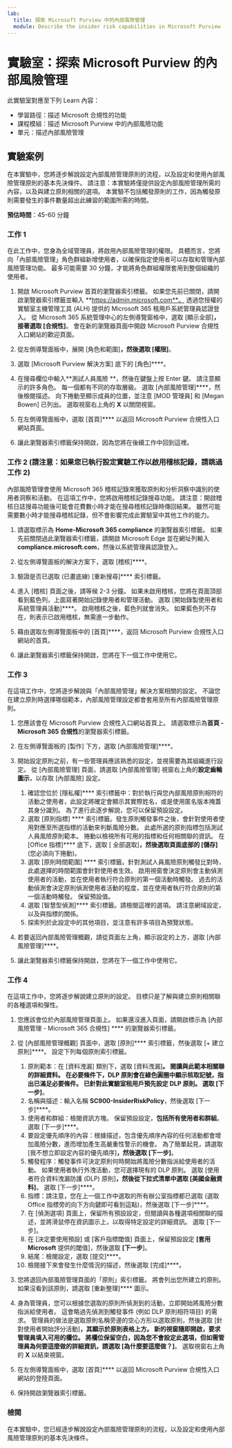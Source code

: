 ```yaml
---
lab:
  title: 探索 Microsoft Purview 中的內部風險管理
  module: Describe the insider risk capabilities in Microsoft Purview
---
```


# 實驗室：探索 Microsoft Purview 的內部風險管理

此實驗室對應至下列 Learn 內容：

- 學習路徑：描述 Microsoft 合規性的功能
- 課程模組：描述 Microsoft Purview 中的內部風險功能
- 單元：描述內部風險管理

## 實驗案例

在本實驗中，您將逐步解說設定內部風險管理原則的流程，以及設定和使用內部風險管理原則的基本先決條件。  請注意：本實驗將僅提供設定內部風險管理所需的內容，以及與建立原則相關的選項。  本實驗不包括觸發原則的工作，因為觸發原則需要發生的事件數量超出此練習的範圍所需的時間。

**預估時間**：45-60 分鐘

### 工作 1

在此工作中，您身為全域管理員，將啟用內部風險管理的權限。  具體而言，您將向「內部風險管理」角色群組新增使用者，以確保指定使用者可以存取和管理內部風險管理功能。  最多可能需要 30 分鐘，才能將角色群組權限套用到整個組織的使用者。

1. 開啟 Microsoft Purview 首頁的瀏覽器索引標籤。  如果您先前已關閉，請開啟瀏覽器索引標籤並輸入 **https://admin.microsoft.com**。 透過您授權的實驗室主機管理工具 (ALH) 提供的 Microsoft 365 租用戶系統管理員認證登入。 從 Microsoft 365 系統管理中心的左側導覽窗格中，選取 [顯示全部]****，接著選取 [合規性]****。  會在新的瀏覽器頁面中開啟 Microsoft Purview 合規性入口網站的歡迎頁面。  

1. 從左側導覽面板中，展開 [角色和範圍]****，然後選取 [權限]****。

1. 選取 [Microsoft Purview 解決方案] 底下的 [角色]****。

1. 在搜尋欄位中輸入**測試人員風險 **，然後在鍵盤上按 Enter 鍵。  請注意顯示的許多角色。  每一個都有不同的存取層級。  選取 [內部風險管理]****，然後檢閱描述。  向下捲動至顯示成員的位置，並注意 [MOD 管理員] 和 [Megan Bowen] 已列出。 選取視窗右上角的 **X** 以關閉視窗。

1. 在左側導覽面板中，選取 [首頁]**** 以返回 Microsoft Purview 合規性入口網站頁面。

1. 讓此瀏覽器索引標籤保持開啟，因為您將在後續工作中回到這裡。

### 工作 2 (請注意：如果您已執行設定實驗工作以啟用稽核記錄，請跳過工作 2)

內部風險管理會使用 Microsoft 365 稽核記錄來獲取原則和分析洞察中識別的使用者洞察和活動。 在這項工作中，您將啟用稽核記錄搜尋功能。 請注意：開啟稽核日誌搜尋功能後可能會花費數小時才能在搜尋稽核記錄時傳回結果。  雖然可能需要數小時才能搜尋稽核記錄，但不會影響完成此實驗室中其他工作的能力。

1. 請選取標示為 **Home-Microsoft 365 compliance** 的瀏覽器索引標籤。  如果先前關閉過此瀏覽器索引標籤，請開啟 Microsoft Edge 並在網址列輸入 **compliance.microsoft.com**，然後以系統管理員認證登入。

1. 從左側導覽面板的解決方案下，選取 [稽核]****。

1. 驗證是否已選取 (已畫底線) [重新搜尋]**** 索引標籤。

1. 進入 [稽核] 頁面之後，請等候 2-3 分鐘。  如果未啟用稽核，您將在頁面頂部看到藍色列，上面寫著開始記錄使用者和管理活動。  選取 [開始錄製使用者和系統管理員活動]****。  啟用稽核之後，藍色列就會消失。  如果藍色列不存在，則表示已啟用稽核，無需進一步動作。

1. 藉由選取左側導覽面板中的 [首頁]****，返回 Microsoft Purview 合規性入口網站的首頁。

1. 讓此瀏覽器索引標籤保持開啟，您將在下一個工作中使用它。

### 工作 3

在這項工作中，您將逐步解說與「內部風險管理」解決方案相關的設定。  不論您在建立原則時選擇哪個範本，內部風險管理設定都會套用至所有內部風險管理原則。

1. 您應該會在 Microsoft Purview 合規性入口網站首頁上。 請選取標示為**首頁 - Microsoft 365 合規性**的瀏覽器索引標籤。

1. 在左側導覽面板的 [製作] 下方，選取 [內部風險管理]****。

1. 開始設定原則之前，有一些管理員應該熟悉的設定，並視需要為其組織進行設定。 從 [內部風險管理] 頁面，請選取 [內部風險管理] 視窗右上角的**設定齒輪圖示**，以存取 [內部風險] 設定。  
    1. 確認您位於 [隱私權]**** 索引標籤中：對於執行與您內部風險原則相符的活動之使用者，此設定將確定會顯示其實際姓名，或是使用匿名版本掩蓋其身分識別。  為了進行此逐步解說，您可以保留預設設定。
    1. 選取 [原則指標] **** 索引標籤。發生原則觸發事件之後，會針對使用者使用對應至所選指標的活動來判斷風險分數。 此處所選的原則指標包括測試人員風險原則範本。  捲動以檢視所有可用的指標和任何相關聯的資訊。 在 [Office 指標]**** 底下，選取 [ 全部選取]****，然後選取頁面底部的 [儲存]**** (您必須向下捲動)。
    1. 選取 [原則時間範圍] **** 索引標籤。針對測試人員風險原則觸發比對時，此處選擇的時間範圍會針對使用者生效。   啟用視窗會決定原則會主動偵測使用者的活動，並在使用者執行符合原則的第一個活動時觸發。 過去的活動偵測會決定原則偵測使用者活動的程度，並在使用者執行符合原則的第一個活動時觸發。  保留預設值。
    1. 選取 [智慧型偵測]**** 索引標籤。請檢閱這裡的選項。  請注意網域設定，以及與指標的關係。
    1. 探索列於此設定中的其他項目，並注意有許多項目為預覽狀態。

1. 若要返回內部風險管理概觀，請從頁面左上角，顯示設定的上方，選取 [內部風險管理]****。

1. 讓此瀏覽器索引標籤保持開啟，您將在下一個工作中使用它。

### 工作 4

在這項工作中，您將逐步解說建立原則的設定。  目標只是了解與建立原則相關聯的各種選項和彈性。

1. 您應該會位於內部風險管理頁面上。  如果還沒進入頁面，請開啟標示為 [內部風險管理 - Microsoft 365 合規性] **** 的瀏覽器索引標籤。

1. 從 [內部風險管理概觀] 頁面中，選取 [原則]**** 索引標籤，然後選取 [+ 建立原則]****。  設定下列每個原則索引標籤。

    1. 原則範本：在 [資料洩漏] 類別下，選取 [資料洩漏]****。  閱讀與此範本相關聯的詳細資料。 在必要條件下，DLP 原則會在綠色圓圈中顯示核取記號，指出已滿足必要條件。  已針對此實驗室租用戶預先設定 DLP 原則。 選取 [下一步]****。 
    1. 名稱與描述：輸入名稱 **SC900-InsiderRiskPolicy**，然後選取 [下一步]****。
    1. 使用者和群組：檢閱資訊方塊。  保留預設設定，**包括所有使用者和群組**。  選取 [下一步]****。
    1. 要設定優先順序的內容：根據描述，包含優先順序內容的任何活動都會增加風險分數，進而增加產生高嚴重性警示的機會。 為了簡單起見，請選取 [我不想立即設定內容的優先順序]****，然後選取 [下一步]****。
    1. 觸發程序：觸發事件可決定原則何時開始將風險分數指派給使用者的活動。  如果使用者執行外洩活動，您可選擇現有的 DLP 原則。 選取 [使用者符合資料洩漏防護 (DLP) 原則]****，然後從下拉式清單中選取 [美國金融資料]****。 選取 [下一步]****。
    1. 指標：請注意，您在上一個工作中選取的所有辦公室指標都已選取 (選取 Office 指標旁的向下方向鍵即可看到這點)，然後選取 [下一步]****。
    1. 在 [偵測選項] 頁面上，保留所有預設設定，但閱讀與各種選項相關聯的描述，並將滑鼠停在資訊圖示上，以取得特定設定的詳細資訊。  選取 [下一步]。
    1. 在 [決定要使用預設] 或 [客戶指標閾值] 頁面上，保留預設設定 **[套用 Microsoft** 提供的閾值]，然後選取 **[下一步**]。
    1. 結尾：檢閱設定，選取 [提交]****。
    1. 檢閱接下來會發生什麼情況的描述，然後選取 [完成]****。

1. 您將退回內部風險管理頁面的「原則」索引標籤。  將會列出您所建立的原則。  如果沒看到該原則，請選取 [重新整理]**** 圖示。

1. 身為管理員，您可以根據您選取的原則所偵測到的活動，立即開始將風險分數指派給使用者。 這會略過先偵測到觸發事件 (例如 DLP 原則相符項目) 的需求。  管理員的做法是選取原則名稱旁邊的空心方形以選取原則，然後選取 [針對使用者開始評分活動]****，其顯示於原則表格上方。  新的視窗隨即開啟，要求管理員填入可用的欄位。 將欄位保留空白，因為您不會設定此選項，但如需管理員為何要這麼做的詳細資訊，請選取 [為什麼要這麼做？]****。  選取視窗右上角的 **X** 以結束視窗。

1. 在左側導覽面板中，選取 [首頁]**** 以返回 Microsoft Purview 合規性入口網站的登陸頁面。

1. 保持開啟瀏覽器索引標籤。

### 檢閱

在本實驗中，您已經逐步解說設定內部風險管理原則的流程，以及設定和使用內部風險管理原則的基本先決條件。
